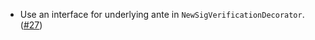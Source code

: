 - Use an interface for underlying ante in `NewSigVerificationDecorator`. ([#27](https://github.com/noble-assets/forwarding/pull/27))
